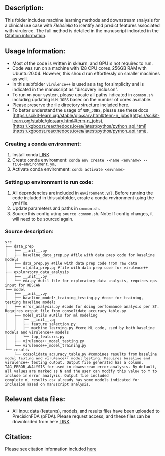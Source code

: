 ## Description:
This folder includes machine learning methods and downstream analysis for a clinical use case with *Klebsiella* to identify and predict features associated with virulence. The full method is detailed in the manuscript indicated in the [Citation information](../README.md).

## Usage Information:
- Most of the code is written in sklearn, and GPU is not required to run. 
- Code was run on a machine with 128 CPU cores, 256GB RAM with Ubuntu 20.04. However, this should run effortlessly on smaller machines as well. 
- In this subfolder `virulence++` is used as a tag for simplicity and is indicated in the manuscript as "discovery inclusion".
- To run on your system, please update all paths indicated in `common.sh` including updating `NUM_JOBS` based on the number of cores available.
- Please preserve the file directory structure included here.
- To better understand the usage of `NUM_JOBS`, please see these docs [https://scikit-learn.org/stable/glossary.html#term-n_jobs](https://scikit-learn.org/stable/glossary.html#term-n_jobs), [https://xgboost.readthedocs.io/en/latest/python/python_api.html](https://xgboost.readthedocs.io/en/latest/python/python_api.html).


### Creating a conda environment:
1. Install conda [LINK](https://conda.io/projects/conda/en/latest/user-guide/install/index.html)
2. Create conda environment:
`conda env create --name <envname> --file=environment.yml`
3. Activate conda environment:
`conda activate <envname>`

### Setting up environment to run code:
1. All dependencies are included in `environment.yml`. Before running the code included in this subfolder, create a conda environment using the yml file.
2. Update parameters and paths in `common.sh`.
3. Source this config using `source common.sh`. Note: If config changes, it will need to be sourced again.


### Source description:

```
src
├── data_prep
│   ├── __init__.py
│   ├── baseline_data_prep.py #file with data prep code for baseline models
│   ├── data_prep.py #file with data prep code from raw data
│   └── ml_data_prep.py #file with data prep code for virulence++
├── exploratory_data_analysis
│   ├── __init__.py
│   └── eda.py #util file for exploratory data analysis, requires eps input for DBSCAN
├── model
│   ├── __init__.py
│   ├── baseline_models_training_testing.py #code for training, testing baseline models
│   ├── error_analysis.py #code for doing performance analysis per ST. Requires output file from consolidate_accuracy_table.py
│   ├── model_utils #utils for ml modeling
│   │   ├── __init__.py 
│   │   ├── feature_selection.py
│   │   ├── machine_learning.py #core ML code, used by both baseline models and virulence++ models
│   │   └── top_features.py
│   ├── virulence++_model_testing.py 
│   └── virulence++_model_training.py
└── results
    └── consolidate_accuracy_table.py #combines results from baseline model testing and virulence++ model testing. Requires baseline and virulence++ testing output. Output file generated has a column, TAG_ERROR_ANALYSIS for used in downstream error analysis. By default, all values are marked as N and the user can modify this value to Y to include in error analysis. Output file included complete_ml_results.csv already has some models indicated for inclusion based on manuscript analysis.
```

## Relevant data files:
- All input data (features), models, and results files have been uploaded to PrecisionFDA (pFDA). Please request access, and these files can be downloaded from here [LINK]().  


## Citation: 
Please see citation information included [here](../README.md)
